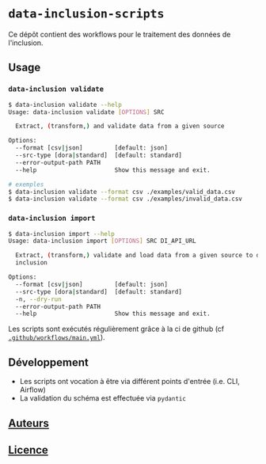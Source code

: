 # `data-inclusion-scripts`

Ce dépôt contient des workflows pour le traitement des données de l'inclusion.

## Usage

### `data-inclusion validate`

```bash
$ data-inclusion validate --help
Usage: data-inclusion validate [OPTIONS] SRC

  Extract, (transform,) and validate data from a given source

Options:
  --format [csv|json]         [default: json]
  --src-type [dora|standard]  [default: standard]
  --error-output-path PATH
  --help                      Show this message and exit.

# exemples
$ data-inclusion validate --format csv ./examples/valid_data.csv
$ data-inclusion validate --format csv ./examples/invalid_data.csv
```

### `data-inclusion import`

```bash
$ data-inclusion import --help
Usage: data-inclusion import [OPTIONS] SRC DI_API_URL

  Extract, (transform,) validate and load data from a given source to data-
  inclusion

Options:
  --format [csv|json]         [default: json]
  --src-type [dora|standard]  [default: standard]
  -n, --dry-run
  --error-output-path PATH
  --help                      Show this message and exit.
```

Les scripts sont exécutés régulièrement grâce à la ci de github (cf [`.github/workflows/main.yml`](.github/workflows/main.yml)).

## Développement

* Les scripts ont vocation à être via différent points d'entrée (i.e. CLI, Airflow)
* La validation du schéma est effectuée via `pydantic`

## [Auteurs](CODEOWNERS)

## [Licence](LICENSE)
